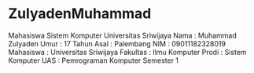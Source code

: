 # ZulyadenMuhammad
Mahasiswa Sistem Komputer Universitas Sriwijaya
Nama : Muhammad Zulyaden
Umur : 17 Tahun
Asal : Palembang
NIM : 09011182328019
Mahasiswa : Universitas Sriwijaya
Fakultas : Ilmu Komputer
Prodi : Sistem Komputer
UAS : Pemrograman Komputer Semester 1
